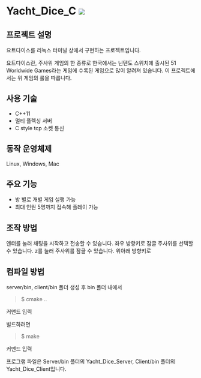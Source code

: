 <h1> Yacht_Dice_C <a href="https://github.com/dongcheolpark/Yacht_Dice_C/blob/master/LICENSE"><img src="https://img.shields.io/badge/license-MIT-4aaa4a"></a></h1>

## 프로젝트 설명

요트다이스를 리눅스 터미널 상에서 구현하는 프로젝트입니다.

요트다이스란, 주사위 게임의 한 종류로 한국에서는 닌텐도 스위치에 출시된 51 Worldwide Games라는 게임에 수록된 게임으로 많이 알려져 있습니다. 이 프로젝트에서는 위 게임의 룰을 따릅니다. 

## 사용 기술
 - C++11
 - 멀티 플렉싱 서버
 - C style tcp 소켓 통신 

## 동작 운영체제
Linux, Windows, Mac

## 주요 기능
- 방 별로 개별 게임 실행 가능
- 최대 인원 5명까지 접속해 플레이 가능

## 조작 방법
엔터를 눌러 채팅을 시작하고 전송할 수 있습니다.
좌우 방향키로 잠글 주사위를 선택할 수 있습니다.
z를 눌러 주사위를 잠글 수 있습니다.
위아래 방향키로 

## 컴파일 방법
server/bin, client/bin 폴더 생성 후 bin 폴더 내에서 
>$ cmake ..

커맨드 입력

빌드하려면 
>$ make 

커맨드 입력

프로그램 파일은 Server/bin 폴더의 Yacht_Dice_Server, Client/bin 폴더의 Yacht_Dice_Client입니다.


